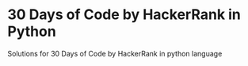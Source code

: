 # 30 Days of Code by HackerRank in Python

Solutions for 30 Days of Code by HackerRank in python language
